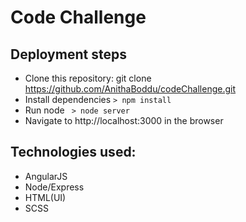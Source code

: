# Code Challenge

##  Deployment steps

- Clone this repository: git clone https://github.com/AnithaBoddu/codeChallenge.git 
- Install dependencies
    ```> npm install```
- Run node
    ``` > node server```
- Navigate to http://localhost:3000 in the browser

## Technologies used:

- AngularJS
- Node/Express
- HTML(UI)
- SCSS

